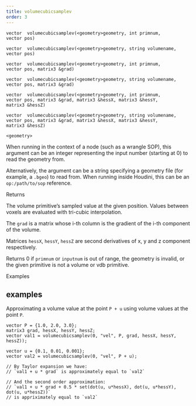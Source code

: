 ```yaml
---
title: volumecubicsamplev
order: 3
---
```

`vector  volumecubicsamplev(<geometry>geometry, int primnum, vector pos)`

`vector  volumecubicsamplev(<geometry>geometry, string volumename, vector pos)`

`vector  volumecubicsamplev(<geometry>geometry, int primnum, vector pos, matrix3 &grad)`

`vector  volumecubicsamplev(<geometry>geometry, string volumename, vector pos, matrix3 &grad)`

`vector  volumecubicsamplev(<geometry>geometry, int primnum, vector pos, matrix3 &grad, matrix3 &hessX, matrix3 &hessY, matrix3 &hessZ)`

`vector  volumecubicsamplev(<geometry>geometry, string volumename, vector pos, matrix3 &grad, matrix3 &hessX, matrix3 &hessY, matrix3 &hessZ)`

`<geometry>`

When running in the context of a node (such as a wrangle SOP), this argument can be an integer representing the input number (starting at 0) to read the geometry from.

Alternatively, the argument can be a string specifying a geometry file (for example, a `.bgeo`) to read from. When running inside Houdini, this can be an `op:/path/to/sop` reference.

Returns

The volume primitive’s sampled value at the given position. Values between voxels are evaluated with tri-cubic interpolation.

The `grad` is a matrix whose i-th column is the gradient of the i-th component of the volume.

Matrices `hessX`, `hessY`, `hessZ` are second derivatives of x, y and z component respectively.

Returns 0 if `primnum` or `inputnum` is out of range, the geometry is invalid, or the given primitive is not a volume or vdb primitive.

Examples

## examples

Approximating a volume value at the point `P + u` using volume values at the point `P`.

```vex
vector P = {1.0, 2.0, 3.0};
matrix3 grad, hessX, hessY, hessZ;
vector val1 = volumecubicsamplev(0, "vel", P, grad, hessX, hessY, hessZ));

vector u = {0.1, 0.01, 0.001};
vector val2 = volumecubicsamplev(0, "vel", P + u);

// By Taylor expansion we have:
// `val1 + u * grad` is approximately equal to `val2`

// And the second order approximation:
// `val1 + u * grad + 0.5 * set(dot(u, u*hessX), dot(u, u*hessY), dot(u, u*hessZ))`
// is appriximately equal to `val2`

```
